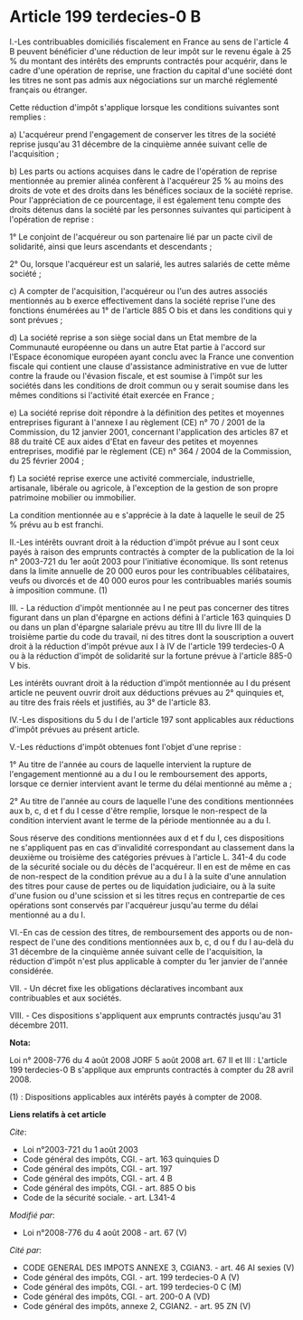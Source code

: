 # Article 199 terdecies-0 B

I.-Les contribuables domiciliés fiscalement en France au sens de l'article 4 B peuvent bénéficier d'une réduction de leur
impôt sur le revenu égale à 25 % du montant des intérêts des emprunts contractés pour acquérir, dans le cadre d'une opération
de reprise, une fraction du capital d'une société dont les titres ne sont pas admis aux négociations sur un marché réglementé
français ou étranger. 

Cette réduction d'impôt s'applique lorsque les conditions suivantes sont remplies : 

a) L'acquéreur prend l'engagement de conserver les titres de la société reprise jusqu'au 31 décembre de la cinquième année
suivant celle de l'acquisition ; 

b) Les parts ou actions acquises dans le cadre de l'opération de reprise mentionnée au premier alinéa confèrent à l'acquéreur
25 % au moins des droits de vote et des droits dans les bénéfices sociaux de la société reprise. Pour l'appréciation de ce
pourcentage, il est également tenu compte des droits détenus dans la société par les personnes suivantes qui participent à
l'opération de reprise : 

1° Le conjoint de l'acquéreur ou son partenaire lié par un pacte civil de solidarité, ainsi que leurs ascendants et
descendants ; 

2° Ou, lorsque l'acquéreur est un salarié, les autres salariés de cette même société ;

c) A compter de l'acquisition, l'acquéreur ou l'un des autres associés mentionnés au b exerce effectivement dans la société
reprise l'une des fonctions énumérées au 1° de l'article 885 O bis et dans les conditions qui y sont prévues ; 

d) La société reprise a son siège social dans un Etat membre de la Communauté européenne ou dans un autre Etat partie à
l'accord sur l'Espace économique européen ayant conclu avec la France une convention fiscale qui contient une clause
d'assistance administrative en vue de lutter contre la fraude ou l'évasion fiscale, et est soumise à l'impôt sur les sociétés
dans les conditions de droit commun ou y serait soumise dans les mêmes conditions si l'activité était exercée en France ; 

e) La société reprise doit répondre à la définition des petites et moyennes entreprises figurant à l'annexe I au règlement
(CE) n° 70 / 2001 de la Commission, du 12 janvier 2001, concernant l'application des articles 87 et 88 du traité CE aux aides
d'Etat en faveur des petites et moyennes entreprises, modifié par le règlement (CE) n° 364 / 2004 de la Commission, du 25
février 2004 ;

f) La société reprise exerce une activité commerciale, industrielle, artisanale, libérale ou agricole, à l'exception de la
gestion de son propre patrimoine mobilier ou immobilier. 

La condition mentionnée au e s'apprécie à la date à laquelle le seuil de 25 % prévu au b est franchi. 

II.-Les intérêts ouvrant droit à la réduction d'impôt prévue au I sont ceux payés à raison des emprunts contractés à compter
de la publication de la loi n° 2003-721 du 1er août 2003 pour l'initiative économique. Ils sont retenus dans la limite
annuelle de 20 000 euros pour les contribuables célibataires, veufs ou divorcés et de 40 000 euros pour les contribuables
mariés soumis à imposition commune. (1)

III. - La réduction d'impôt mentionnée au I ne peut pas concerner des titres figurant dans un plan d'épargne en actions
défini à l'article 163 quinquies D ou dans un plan d'épargne salariale prévu au titre III du livre III de la troisième partie
du code du travail, ni des titres dont la souscription a ouvert droit à la réduction d'impôt prévue aux I à IV de l'article
199 terdecies-0 A ou à la réduction d'impôt de solidarité sur la fortune prévue à l'article 885-0 V bis. 

Les intérêts ouvrant droit à la réduction d'impôt mentionnée au I du présent article ne peuvent ouvrir droit aux déductions
prévues au 2° quinquies et, au titre des frais réels et justifiés, au 3° de l'article 83.

IV.-Les dispositions du 5 du I de l'article 197 sont applicables aux réductions d'impôt prévues au présent article. 

V.-Les réductions d'impôt obtenues font l'objet d'une reprise : 

1° Au titre de l'année au cours de laquelle intervient la rupture de l'engagement mentionné au a du I ou le remboursement des
apports, lorsque ce dernier intervient avant le terme du délai mentionné au même a ; 

2° Au titre de l'année au cours de laquelle l'une des conditions mentionnées aux b, c, d et f du I cesse d'être remplie,
lorsque le non-respect de la condition intervient avant le terme de la période mentionnée au a du I. 

Sous réserve des conditions mentionnées aux d et f du I, ces dispositions ne s'appliquent pas en cas d'invalidité
correspondant au classement dans la deuxième ou troisième des catégories prévues à l'article L. 341-4 du code de la sécurité
sociale ou du décès de l'acquéreur. Il en est de même en cas de non-respect de la condition prévue au a du I à la suite d'une
annulation des titres pour cause de pertes ou de liquidation judiciaire, ou à la suite d'une fusion ou d'une scission et si
les titres reçus en contrepartie de ces opérations sont conservés par l'acquéreur jusqu'au terme du délai mentionné au a du
I. 

VI.-En cas de cession des titres, de remboursement des apports ou de non-respect de l'une des conditions mentionnées aux b,
c, d ou f du I au-delà du 31 décembre de la cinquième année suivant celle de l'acquisition, la réduction d'impôt n'est plus
applicable à compter du 1er janvier de l'année considérée.

VII. - Un décret fixe les obligations déclaratives incombant aux contribuables et aux sociétés. 

VIII. - Ces dispositions s'appliquent aux emprunts contractés jusqu'au 31 décembre 2011.

**Nota:**

Loi n° 2008-776 du 4 août 2008 JORF 5 août 2008 art. 67 II et III : L'article 199 terdecies-0 B s'applique aux emprunts
contractés à compter du 28 avril 2008. 

(1) : Dispositions applicables aux intérêts payés à compter de 2008.

**Liens relatifs à cet article**

_Cite_:

  - Loi n°2003-721 du 1 août 2003
  - Code général des impôts, CGI. - art. 163 quinquies D
  - Code général des impôts, CGI. - art. 197
  - Code général des impôts, CGI. - art. 4 B
  - Code général des impôts, CGI. - art. 885 O bis
  - Code de la sécurité sociale. - art. L341-4

_Modifié par_:

  - Loi n°2008-776 du 4 août 2008 - art. 67 (V)

_Cité par_:

  - CODE GENERAL DES IMPOTS ANNEXE 3, CGIAN3. - art. 46 AI sexies (V)
  - Code général des impôts, CGI. - art. 199 terdecies-0 A (V)
  - Code général des impôts, CGI. - art. 199 terdecies-0 C (M)
  - Code général des impôts, CGI. - art. 200-0 A (VD)
  - Code général des impôts, annexe 2, CGIAN2. - art. 95 ZN (V)
